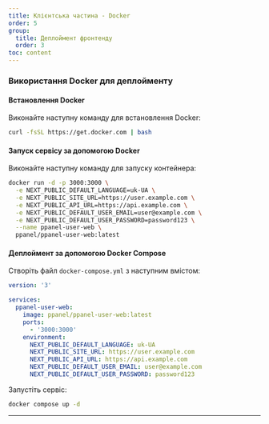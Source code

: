```yaml
---
title: Клієнтська частина - Docker
order: 5
group: 
  title: Деплоймент фронтенду
  order: 3
toc: content
---
```


### Використання Docker для деплойменту

#### Встановлення Docker

Виконайте наступну команду для встановлення Docker:

```bash
curl -fsSL https://get.docker.com | bash
```

#### Запуск сервісу за допомогою Docker

Виконайте наступну команду для запуску контейнера:

```bash
docker run -d -p 3000:3000 \
  -e NEXT_PUBLIC_DEFAULT_LANGUAGE=uk-UA \
  -e NEXT_PUBLIC_SITE_URL=https://user.example.com \
  -e NEXT_PUBLIC_API_URL=https://api.example.com \
  -e NEXT_PUBLIC_DEFAULT_USER_EMAIL=user@example.com \
  -e NEXT_PUBLIC_DEFAULT_USER_PASSWORD=password123 \
  --name ppanel-user-web \
  ppanel/ppanel-user-web:latest
```

#### Деплоймент за допомогою Docker Compose

Створіть файл `docker-compose.yml` з наступним вмістом:

```yaml
version: '3'

services:
  ppanel-user-web:
    image: ppanel/ppanel-user-web:latest
    ports:
      - '3000:3000'
    environment:
      NEXT_PUBLIC_DEFAULT_LANGUAGE: uk-UA
      NEXT_PUBLIC_SITE_URL: https://user.example.com
      NEXT_PUBLIC_API_URL: https://api.example.com
      NEXT_PUBLIC_DEFAULT_USER_EMAIL: user@example.com
      NEXT_PUBLIC_DEFAULT_USER_PASSWORD: password123
```

Запустіть сервіс:

```bash
docker compose up -d
```

---

